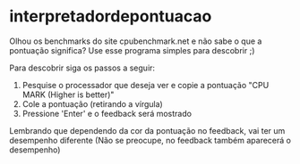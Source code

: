 # interpretadordepontuacao
Olhou os benchmarks do site cpubenchmark.net e não sabe o que a pontuação significa? Use esse programa simples para descobrir ;)

Para descobrir siga os passos a seguir:
1. Pesquise o processador que deseja ver e copie a pontuação "CPU MARK (Higher is better)"
2. Cole a pontuação (retirando a vírgula)
3. Pressione 'Enter' e o feedback será mostrado

Lembrando que dependendo da cor da pontuação no feedback, vai ter um desempenho diferente (Não se preocupe, no feedback também aparecerá o desempenho)
